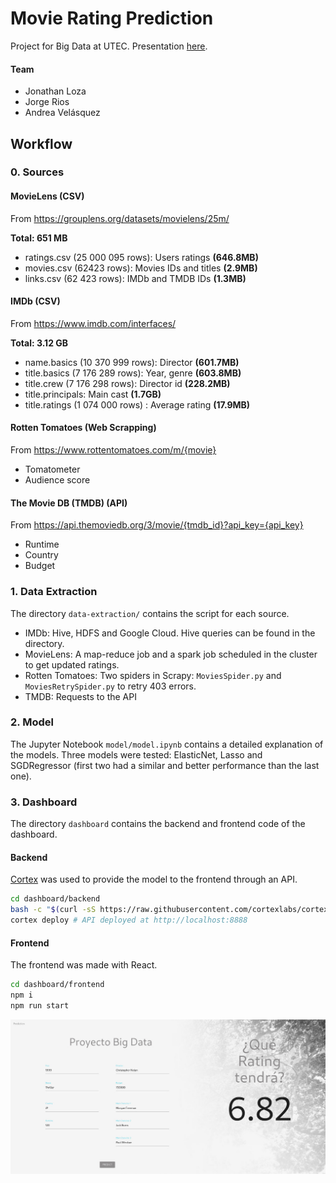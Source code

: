 # Movie Rating Prediction

Project for Big Data at UTEC. Presentation [here](https://docs.google.com/presentation/d/1lMhDmHDZAS_NrdqU6orxWSsjgNQPyscWWQmStcVh2TY/edit?usp=sharing).


#### Team

* Jonathan Loza
* Jorge Rios
* Andrea Velásquez

## Workflow

### 0. Sources

#### MovieLens (CSV)

From https://grouplens.org/datasets/movielens/25m/

**Total: 651 MB**

* ratings.csv (25 000 095 rows): Users ratings **(646.8MB)**
* movies.csv (62423 rows): Movies IDs and titles **(2.9MB)**
* links.csv (62 423 rows): IMDb and TMDB IDs **(1.3MB)**

#### IMDb (CSV)

From https://www.imdb.com/interfaces/

**Total: 3.12 GB**

* name.basics (10 370 999 rows): Director **(601.7MB)**
* title.basics (7 176 289 rows): Year, genre **(603.8MB)**
* title.crew (7 176 298 rows): Director id **(228.2MB)**
* title.principals: Main cast **(1.7GB)**
* title.ratings (1 074 000 rows) : Average rating **(17.9MB)**

#### Rotten Tomatoes (Web Scrapping)

From https://www.rottentomatoes.com/m/{movie}

* Tomatometer
* Audience score

#### The Movie DB (TMDB) (API)

From https://api.themoviedb.org/3/movie/{tmdb_id}?api_key={api_key}

* Runtime
* Country
* Budget

### 1. Data Extraction

The directory `data-extraction/` contains the script for each source.

* IMDb: Hive, HDFS and Google Cloud. Hive queries can be found in the directory.
* MovieLens: A map-reduce job and a spark job scheduled in the cluster to get updated ratings.
* Rotten Tomatoes: Two spiders in Scrapy: `MoviesSpider.py` and `MoviesRetrySpider.py` to retry 403 errors.
* TMDB: Requests to the API

### 2. Model

The Jupyter Notebook `model/model.ipynb` contains a detailed explanation of the models. Three models were tested: ElasticNet, Lasso and SGDRegressor (first two had a similar and better performance than the last one).

### 3. Dashboard

The directory `dashboard` contains the backend and frontend code of the dashboard.

#### Backend

 [Cortex](https://docs.cortex.dev/v/0.18/) was used to provide the model to the frontend through an API.

```bash
cd dashboard/backend
bash -c "$(curl -sS https://raw.githubusercontent.com/cortexlabs/cortex/0.18/get-cli.sh)"
cortex deploy # API deployed at http://localhost:8888
```

#### Frontend

The frontend was made with React.

```bash
cd dashboard/frontend
npm i
npm run start
```



![d](ss/dashboard.jpeg)
